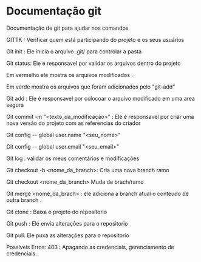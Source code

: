 # Documentação git
Documentação de git para ajudar nos comandos

GITTK : Verificar quem está participando do projeto e os seus usuários

Git init : Ele inicia o arquivo .git/ para controlar a pasta

Git status: Ele é responsavel por validar os arquivos dentro do projeto

Em vermelho ele mostra os arquivos modificados .

Em verde mostra os arquivos que foram adicionados pelo "git-add"

Git add : Ele é responsavel por colocoar o arquivo modificado em uma area segura 

Git commit -m "<texto_da_modificação>" : Ele é responsavel por criar uma nova versão do projeto com as referencias do criador

Git config --  global user.name "<seu_nome>"

Git config -- global user.email "<seu_email>"

Git log : validar os meus comentários e modificações

Git checkout -b <nome_da_branch>: Cria uma nova branch ramo

Git checkout <nome_da_branch> Muda de brach/ramo

Git merge <nome_da_brach> : ele adiciona a branch atual o conteudo de outra branch .

Git clone <url>: Baixa o projeto do repositorio

Git push : Ele envia alterações para o repositorio

Git pull: Ele puxa as alterações para o repositorio

Possíveis Erros:
403 : Apagando as credenciais, gerenciamento de credenciais.
